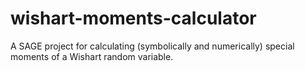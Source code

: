 # wishart-moments-calculator
A SAGE project for calculating (symbolically and numerically) special moments of a Wishart random variable. 

